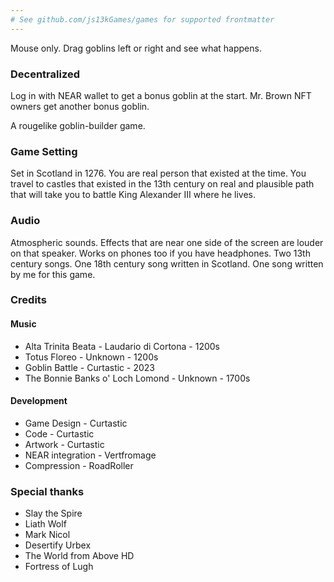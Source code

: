 ```yaml
---
# See github.com/js13kGames/games for supported frontmatter
---
```

Mouse only. Drag goblins left or right and see what happens.

### Decentralized
Log in with NEAR wallet to get a bonus goblin at the start. Mr. Brown NFT owners get another bonus goblin.

A rougelike goblin-builder game.

### Game Setting
Set in Scotland in 1276. You are real person that existed at the time. You travel to castles that existed in the 13th century on real and plausible path that will take you to battle King Alexander III where he lives.

### Audio
Atmospheric sounds. Effects that are near one side of the screen are louder on that speaker. Works on phones too if you have headphones. Two 13th century songs. One 18th century song written in Scotland. One song written by me for this game.

### Credits
#### Music
- Alta Trinita Beata - Laudario di Cortona - 1200s
- Totus Floreo - Unknown - 1200s
- Goblin Battle - Curtastic - 2023
- The Bonnie Banks o' Loch Lomond - Unknown - 1700s 

#### Development
- Game Design - Curtastic
- Code - Curtastic
- Artwork - Curtastic
- NEAR integration - Vertfromage
- Compression - RoadRoller

### Special thanks
- Slay the Spire
- Liath Wolf
- Mark Nicol
- Desertify Urbex
- The World from Above HD
- Fortress of Lugh
